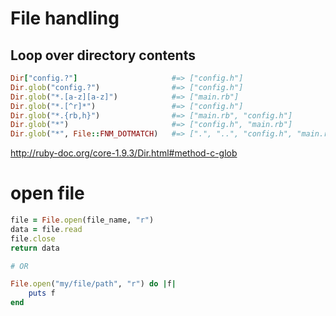 # File handling

## Loop over directory contents

```ruby
Dir["config.?"]                     #=> ["config.h"]
Dir.glob("config.?")                #=> ["config.h"]
Dir.glob("*.[a-z][a-z]")            #=> ["main.rb"]
Dir.glob("*.[^r]*")                 #=> ["config.h"]
Dir.glob("*.{rb,h}")                #=> ["main.rb", "config.h"]
Dir.glob("*")                       #=> ["config.h", "main.rb"]
Dir.glob("*", File::FNM_DOTMATCH)   #=> [".", "..", "config.h", "main.rb"]
```
http://ruby-doc.org/core-1.9.3/Dir.html#method-c-glob

# open file

```ruby
file = File.open(file_name, "r")
data = file.read
file.close
return data

# OR

File.open("my/file/path", "r") do |f|
    puts f
end
```
